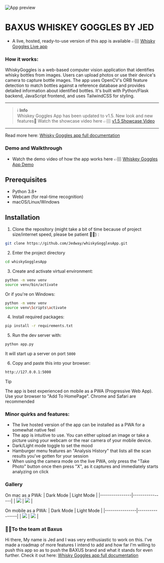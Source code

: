 ![App preview](baxuslogo.png)

# BAXUS WHISKEY GOGGLES BY JED

- A live, hosted, ready-to-use version of this app is available 👉🏽
<a href="https://whisky-goggles-production.up.railway.app/" target="_blank" rel="noopener noreferrer">Whisky Goggles Live app</a>

### How it works: 
WhiskyGoggles is a web-based computer vision application that identifies whisky bottles from images. Users can upload photos or use their device's camera to capture bottle images. The app uses OpenCV's ORB feature detection to match bottles against a reference database and provides detailed information about identified bottles. It's built with Python/Flask backend, JavaScript frontend, and uses TailwindCSS for styling.

---

> ℹ️ **Info**  
> Whiskey Goggles App has been updated to v1.5. New look and new features🎊
> Watch the showcase video here 👉🏽 [v1.5 Showcase Video](https://youtu.be/kKtvLdJE_JQ?si=pqHP1xZL1aFVcpye)

---

Read more here: <a href="https://gist.github.com/Jedway/4c0a8c7b0a5c4ea48a96996ed6792634" target="_blank" rel="noopener noreferrer">Whisky Goggles app full documentation</a>

### Demo and Walkthrough
- Watch the demo video of how the app works here 👉🏽 <a href="https://youtu.be/kKtvLdJE_JQ?si=pqHP1xZL1aFVcpye" target="_blank" rel="noopener noreferrer">Whiskey Goggles App Demo</a>

## Prerequisites
- Python 3.8+
- Webcam (for real-time recognition)
- macOS/Linux/Windows

## Installation

1. Clone the repository (might take a bit of time because of project size/internet speed, please be patient 🙏🏽) :
```bash
git clone https://github.com/Jedway/whiskyGogglesApp.git
```

2. Enter the project directory
```bash
cd whiskyGogglesApp
```

3. Create and activate virtual environment:
```bash
python -m venv venv
source venv/bin/activate  
```
Or if you're on Windows:
```bash
python -m venv venv
source venv\Scripts\activate
```

4. Install required packages:
```bash
pip install -r requirements.txt
```

5. Run the dev server with:
```bash
python app.py
```

It will start up a server on port `5000`

6. Copy and paste this into your browser:
```bash
http://127.0.0.1:5000
```

> [!TIP]
> The app is best experienced on mobile as a PWA (Progressive Web App).
> Use your browser to "Add To HomePage".
> Chrome and Safari are recommended

### Minor quirks and features:
- The live hosted version of the app can be installed as a PWA for a somewhat native feel
- The app is intuitive to use. You can either upload an image or take a picture using your webcam or the rear camera of your mobile device.
- Dark/Light mode toggle to set the mood
- Hamburger menu features an "Analysis History" that lists all the scan results you've gotten for your session
- When using the camera mode on the live PWA, only press the "Take Photo" button once then press "X", as it captures and immediately starts analyzing on click

### Gallery
On mac as a PWA:
| Dark Mode      | Light Mode     |
|----------------|----------------|
| ![](dark1.png) | ![](light1.png) |

On mobile as a PWA:
| Dark Mode      | Light Mode     |
|----------------|----------------|
| ![](mobiledark1.PNG) | ![](mobilelight1.PNG) |

### 👋🏽To the team at Baxus
Hi there, My name is Jed and I was very enthusiastic to work on this. I've made a roadmap of more features I intend to add and how far I'm willing to push this app so as to push the BAXUS brand and what it stands for even further. Check it out here: <a href="https://gist.github.com/Jedway/4c0a8c7b0a5c4ea48a96996ed6792634" target="_blank" rel="noopener noreferrer">Whisky Goggles app full documentation</a>



